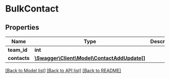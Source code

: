 # BulkContact

## Properties
Name | Type | Description | Notes
------------ | ------------- | ------------- | -------------
**team_id** | **int** |  | [optional] 
**contacts** | [**\Swagger\Client\Model\ContactAddUpdate[]**](ContactAddUpdate.md) |  | [optional] 

[[Back to Model list]](../README.md#documentation-for-models) [[Back to API list]](../README.md#documentation-for-api-endpoints) [[Back to README]](../README.md)


